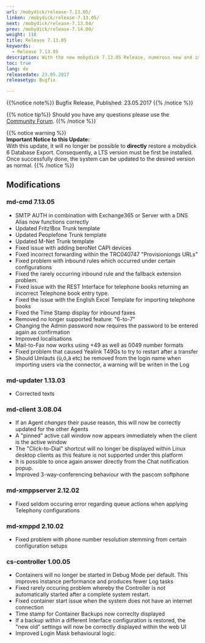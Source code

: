 ```yaml
---
url: /mobydick/release-7.13.05/
linken: /mobydick/release-7.13.05/
next: /mobydick/release-7.13.04/
prev: /mobydick/release-7.14.00/
weight: 118
title: Release 7.13.05
keywords:
  - Release 7.13.05
description: With the new mobydick 7.13.05 Release, numerous new and improved functions are now available.
toc: true
lang: de
releasedate: 23.05.2017
releasetyp: Bugfix

---
```


{{%notice note%}}
Bugfix Release, Published: 23.05.2017
{{% /notice %}}

{{% notice tip%}}
Should you have any questions please use the [Community Forum](http://community.pascom.net/forum.php?langid=6 "Visit our Forum").
{{% /notice %}}

{{% notice warning %}}  
**Important Notice to this Update:**  
With this update, it will no longer be possible to **directly** restore a mobydick 6 Database Export. Consequently, a LTS version must be first be installed. Once successfully done, the system can be updated to the desired version as normal.
{{% /notice %}}

## Modifications

### md-cmd 7.13.05

* SMTP AUTH in combination with Exchange365 or Server with a DNS Alias now functions correctly
* Updated Fritz!Box Trunk template
* Updated Peoplefone Trunk template
* Updated M-Net Trunk template 
* Fixed issue with adding beroNet CAPI devices
* Fixed incorrect forwarding within the TRC040747 "Provisioniongs URLs"
* Fixed problem with inbound rules which occurred under certain configurations
* Fixed the rarely occurring inbound rule and the fallback extension problem. 
* Fixed issue with the REST Interface for telephone books returning an incorrect Telephone book entry type. 
* Fixed the issue with the English Excel Template for importing telephone books
* Fixed the Time Stamp display for inbound faxes
* Removed no longer supported feature: "6-to-7"
* Changing the Admin password now requires the password to be entered again as confirmation
* Improved localisations
* Mail-to-Fax now works using +49 as well as 0049 number formats
* Fixed problem that caused Yealink T49Gs to try to restart after a transfer
* Should Umlauts (ü,ö,ä etc) be removed from the login name when importing users via the connector, a warning will be writen in the Log

### md-updater 1.13.03

* Corrected texts

### md-client 3.08.04

* If an Agent *changes* their pause reason, this will now be correctly updated for the other Agents
* A "pinned" active call window now appears immediately when the client is the active window
* The "Click-to-Dial" shortcut will no longer be displayed within Linux desktop clients as this feature is not supported under this platform
* It is possible to once again answer directly from the Chat notification popup.
* Improved 3-way-conferencing behaviour with the pascom softphone

### md-xmppserver 2.12.02

* Fixed seldom occuring error regarding queue actions when applying Telephony configurations

### md-xmppd 2.10.02

* Fixed problem with phone number resolution stemming from certain configuration setups

### cs-controller 1.00.05

* Containers will no longer be started in Debug Mode per default. This improves instance performance and produces fewer Log tasks
* Fixed rarely occuring problem whereby the Controller is not automatically started after a complete system restart.
* Fixed container start issue when the system does not have an internet connection
* Time stamp for Container Backups now correclty displayed
* If a backup within a different Interface configuration is restored, the "new old" settings will now be correctly displayed within the web UI
* Improved Login Mask behavioural logic.
